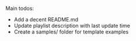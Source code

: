 Main todos:
- Add a decent README.md
- Update playlist description with last update time
- Create a samples/ folder for template examples
